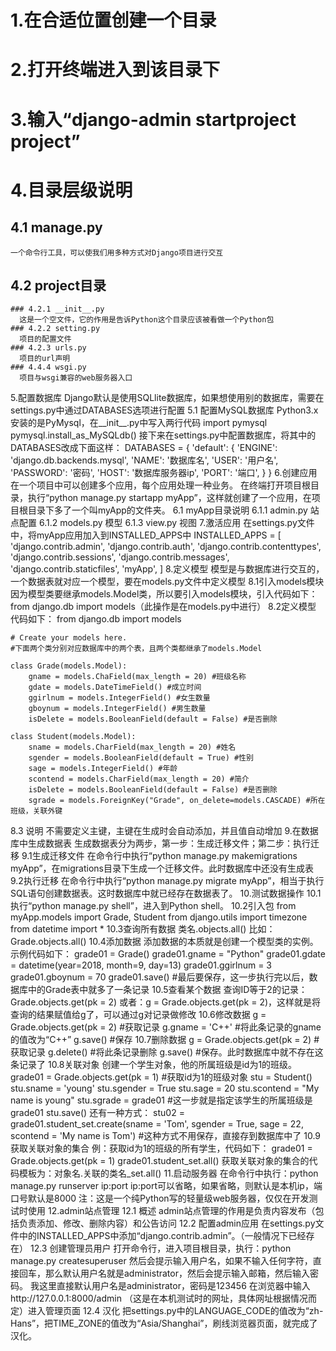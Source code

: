 # 1.在合适位置创建一个目录
# 2.打开终端进入到该目录下
# 3.输入“django-admin startproject project”
# 4.目录层级说明
  ## 4.1 manage.py
    一个命令行工具，可以使我们用多种方式对Django项目进行交互
  ## 4.2 project目录
    ### 4.2.1 __init__.py
      这是一个空文件，它的作用是告诉Python这个目录应该被看做一个Python包
    ### 4.2.2 setting.py
      项目的配置文件
    ### 4.2.3 urls.py
      项目的url声明
    ### 4.4.4 wsgi.py
      项目与wsgi兼容的web服务器入口
5.配置数据库
  Django默认是使用SQLlite数据库，如果想使用别的数据库，需要在settings.py中通过DATABASES选项进行配置
  5.1 配置MySQL数据库
    Python3.x安装的是PyMysql，在__init__.py中写入两行代码
    import pymysql
    pymysql.install_as_MySQLdb()
    接下来在settings.py中配置数据库，将其中的DATABASES改成下面这样：
    DATABASES = {
        'default': {
            'ENGINE': 'django.db.backends.mysql',
            'NAME': '数据库名',
            'USER': '用户名',
            'PASSWORD': '密码',
            'HOST': '数据库服务器ip',
            'PORT': '端口',
        }
    }
6.创建应用
  在一个项目中可以创建多个应用，每个应用处理一种业务。
  在终端打开项目根目录，执行“python manage.py startapp myApp”，这样就创建了一个应用，在项目根目录下多了一个叫myApp的文件夹。
  6.1 myApp目录说明
    6.1.1 admin.py
      站点配置
    6.1.2 models.py
      模型
    6.1.3 view.py
      视图
7.激活应用
  在settings.py文件中，将myApp应用加入到INSTALLED_APPS中
  INSTALLED_APPS = [
      'django.contrib.admin',
      'django.contrib.auth',
      'django.contrib.contenttypes',
      'django.contrib.sessions',
      'django.contrib.messages',
      'django.contrib.staticfiles',
      'myApp',
  ]
8.定义模型
  模型是与数据库进行交互的，一个数据表就对应一个模型，要在models.py文件中定义模型
  8.1引入models模块
    因为模型类要继承models.Model类，所以要引入models模块，引入代码如下：from django.db import models（此操作是在models.py中进行）
  8.2定义模型
    代码如下：
    from django.db import models

    # Create your models here.
    #下面两个类分别对应数据库中的两个表，且两个类都继承了models.Model

    class Grade(models.Model):
        gname = models.ChaField(max_length = 20) #班级名称
        gdate = models.DateTimeField() #成立时间
        ggirlnum = models.IntegerField() #女生数量
        gboynum = models.IntegerField() #男生数量
        isDelete = models.BooleanField(default = False) #是否删除

    class Student(models.Model):
        sname = models.CharField(max_length = 20) #姓名
        sgender = models.BooleanField(default = True) #性别
        sage = models.IntegerField() #年龄
        scontend = models.CharField(max_length = 20) #简介
        isDelete = models.BooleanField(default = False) #是否删除
        sgrade = models.ForeignKey("Grade", on_delete=models.CASCADE) #所在班级，关联外键
  8.3 说明
    不需要定义主键，主键在生成时会自动添加，并且值自动增加
9.在数据库中生成数据表
  生成数据表分为两步，第一步：生成迁移文件；第二步：执行迁移
  9.1生成迁移文件
    在命令行中执行“python manage.py makemigrations myApp”，在migrations目录下生成一个迁移文件。此时数据库中还没有生成表
  9.2执行迁移
    在命令行中执行“python manage.py migrate myApp”，相当于执行SQL语句创建数据表。这时数据库中就已经存在数据表了。
10.测试数据操作
  10.1执行“python manage.py shell”，进入到Python shell。
  10.2引入包
    from myApp.models import Grade, Student
    from django.utils import timezone
    from datetime import *
  10.3查询所有数据
    类名.objects.all()  比如：Grade.objects.all()
  10.4添加数据
    添加数据的本质就是创建一个模型类的实例。
    示例代码如下：
    grade01 = Grade()
    grade01.gname = "Python"
    grade01.gdate = datetime(year=2018, month=9, day=13)
    grade01.ggirlnum = 3
    grade01.gboynum = 70
    grade01.save() #最后要保存，这一步执行完以后，数据库中的Grade表中就多了一条记录
  10.5查看某个数据
    查询ID等于2的记录：Grade.objects.get(pk = 2)
    或者：g = Grade.objects.get(pk = 2)，这样就是将查询的结果赋值给g了，可以通过g对记录做修改
  10.6修改数据
    g = Grade.objects.get(pk = 2) #获取记录
    g.gname = 'C++' #将此条记录的gname的值改为“C++”
    g.save() #保存
  10.7删除数据
    g = Grade.objects.get(pk = 2) #获取记录
    g.delete() #将此条记录删除
    g.save() #保存。此时数据库中就不存在这条记录了
  10.8关联对象
    创建一个学生对象，他的所属班级是id为1的班级。
    grade01 = Grade.objects.get(pk = 1) #获取id为1的班级对象
    stu = Student()
    stu.sname = 'young'
    stu.sgender = True
    stu.sage = 20
    stu.scontend = "My name is young"
    stu.sgrade = grade01 #这一步就是指定该学生的所属班级是grade01
    stu.save()
    还有一种方式：
    stu02 = grade01.student_set.create(sname = 'Tom', sgender = True, sage = 22, scontend = 'My name is Tom') #这种方式不用保存，直接存到数据库中了
  10.9获取关联对象的集合
    例：获取id为1的班级的所有学生，代码如下：
    grade01 = Grade.objects.get(pk = 1)
    grade01.student_set.all()
    获取关联对象的集合的代码模板为：对象名.关联的类名_set.all()
11.启动服务器
  在命令行中执行：python manage.py runserver ip:port
  ip:port可以省略，如果省略，则默认是本机ip，端口号默认是8000
  注：这是一个纯Python写的轻量级web服务器，仅仅在开发测试时使用
12.admin站点管理
  12.1 概述
    admin站点管理的作用是负责内容发布（包括负责添加、修改、删除内容）和公告访问
  12.2 配置admin应用
    在settings.py文件中的INSTALLED_APPS中添加“django.contrib.admin”。（一般情况下已经存在）
  12.3 创建管理员用户
    打开命令行，进入项目根目录，执行：python manage.py createsuperuser
    然后会提示输入用户名，如果不输入任何字符，直接回车，那么默认用户名就是administrator，然后会提示输入邮箱，然后输入密码。
    我这里直接默认用户名是administrator，密码是123456
    在浏览器中输入http://127.0.0.1:8000/admin （这是在本机测试时的网址，具体网址根据情况而定）进入管理页面
  12.4 汉化
    把settings.py中的LANGUAGE_CODE的值改为“zh-Hans”，把TIME_ZONE的值改为“Asia/Shanghai”，刷线浏览器页面，就完成了汉化。
    
    
    
  

















